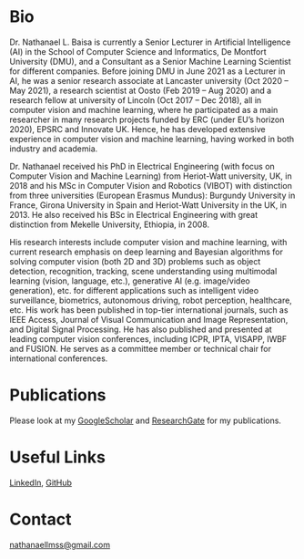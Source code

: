 <!--- ![](./my_photo.jfif) --->
<!--- https://github.com/HugoBlox/theme-academic-cv  --->  
<!--- https://github.com/dmsl/course-responsive-template/tree/master ---> 
<!--- https://github.com/csxmli2016/csxmli2016.github.io --->
<!--- https://github.com/KaiyangZhou/KaiyangZhou.github.io --->
<!--- https://github.com/ZeyuFu/zeyufu.github.io --->
<!---https://github.com/ale152/ale152.github.io --->

# Bio
Dr. Nathanael L. Baisa is currently a Senior Lecturer in Artificial Intelligence (AI) in the School of Computer Science and Informatics, De Montfort University (DMU), and a Consultant as a Senior Machine Learning Scientist for different companies. Before joining DMU in June 2021 as a Lecturer in AI, he was a senior research associate at Lancaster university (Oct 2020 – May 2021), a research scientist at Oosto (Feb 2019 – Aug 2020) and a research fellow at university of Lincoln (Oct 2017 – Dec 2018), all in computer vision and machine learning, where he participated as a main researcher in many research projects funded by ERC (under EU’s horizon 2020), EPSRC and Innovate UK. Hence, he has developed extensive experience in computer vision and machine learning, having worked in both industry and academia.

Dr. Nathanael received his PhD in Electrical Engineering (with focus on Computer Vision and Machine Learning) from Heriot-Watt university, UK, in 2018 and his MSc in Computer Vision and Robotics (VIBOT) with distinction from three universities (European Erasmus Mundus): Burgundy University in France, Girona University in Spain and Heriot-Watt University in the UK, in 2013. He also received his BSc in Electrical Engineering with great distinction from Mekelle University, Ethiopia, in 2008.

His research interests include computer vision and machine learning, with current research emphasis on deep learning and Bayesian algorithms for solving computer vision (both 2D and 3D) problems such as object detection, recognition, tracking, scene understanding using multimodal learning (vision, language, etc.), generative AI (e.g. image/video generation), etc. for different applications such as intelligent video surveillance, biometrics, autonomous driving, robot perception, healthcare, etc. His work has been published in top-tier international journals, such as IEEE Access, Journal of Visual Communication and Image Representation, and Digital Signal Processing. He has also published and presented at leading computer vision conferences, including ICPR, IPTA, VISAPP, IWBF and FUSION. He serves as a committee member or technical chair for international conferences.

# Publications
Please look at my [GoogleScholar](https://scholar.google.co.uk/citations?user=EKyk-IwAAAAJ&hl=en) and [ResearchGate](https://www.researchgate.net/profile/Nathanael-L-Baisa-2) for my publications.

# Useful Links
[LinkedIn](https://www.linkedin.com/in/nathanael-l-baisa-phd-53479842/), [GitHub](https://github.com/nathanlem1)

# Contact
nathanaellmss@gmail.com
